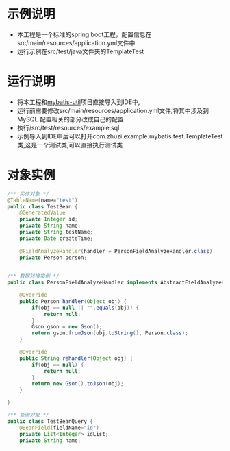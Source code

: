 示例说明
==
* 本工程是一个标准的spring boot工程，配置信息在src/main/resources/application.yml文件中
* 运行示例在src/test/java文件夹的TemplateTest

运行说明
==
* 将本工程和[mybatis-util](https://github.com/zhuzihuaile/mybatis-util)项目直接导入到IDE中,
* 运行前需要修改src/main/resources/application.yml文件,将其中涉及到 MySQL 配置相关的部分改成自己的配置
* 执行/src/test/resources/example.sql
* 示例导入到IDE中后可以打开com.zhuzi.example.mybatis.test.TemplateTest类,这是一个测试类,可以直接执行测试类

对象实例
==
```java
/** 实体对象 */
@TableName(name="test")
public class TestBean {
	@GeneratedValue
	private Integer id;
	private String name;
	private String testName;
	private Date createTime;
	
	@FieldAnalyzeHandler(handler = PersonFieldAnalyzeHandler.class)
	private Person person;
	
```

```java
/** 数据转换实例 */
public class PersonFieldAnalyzeHandler implements AbstractFieldAnalyzeHandler<Person>{

	@Override
	public Person handler(Object obj) {
		if(obj == null || "".equals(obj)) {
			return null;
		}
		Gson gson = new Gson();
		return gson.fromJson(obj.toString(), Person.class);
	}

	@Override
	public String rehandler(Object obj) {
		if(obj == null) {
			return null;
		}
		return new Gson().toJson(obj);
	}

}
```

```java
/** 查询对象 */
public class TestBeanQuery {
	@BeanField(fieldName="id")
	private List<Integer> idList;
	private String name;
```



